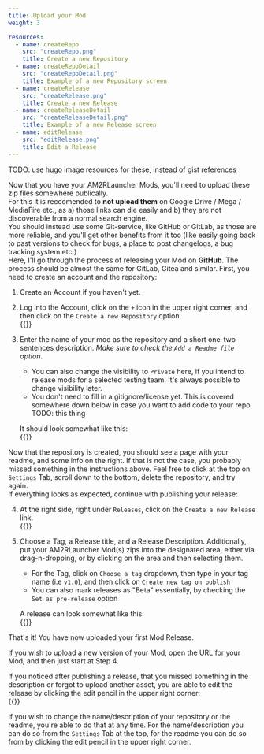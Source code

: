 ```yaml
---
title: Upload your Mod
weight: 3

resources:
  - name: createRepo
    src: "createRepo.png"
    title: Create a new Repository
  - name: createRepoDetail
    src: "createRepoDetail.png"
    title: Example of a new Repository screen
  - name: createRelease
    src: "createRelease.png"
    title: Create a new Release
  - name: createReleaseDetail
    src: "createReleaseDetail.png"
    title: Example of a new Release screen
  - name: editRelease
    src: "editRelease.png"
    title: Edit a Release
---
```


TODO: use hugo image resources for these, instead of gist references

Now that you have your AM2RLauncher Mods, you'll need to upload these zip files somewhere publically.  
For this it is reccomended to **not upload them** on Google Drive / Mega / MediaFire etc., as a) those links can die
easily and b) they are not discoverable from a normal search engine.  
You should instead use some Git-service, like GitHub or GitLab, as those are more reliable, and you'll get other benefits
from it too (like easily going back to past versions to check for bugs, a place to post changelogs, a bug tracking system etc.)  
Here, I'll go through the process of releasing your Mod on **GitHub**. The process should be almost the same for GitLab, Gitea and similar. 
First, you need to create an account and the repository:

1. Create an Account if you haven't yet.

2. Log into the Account, click on the `+` icon in the upper right corner, and then click on the `Create a new Repository` option.  
{{<img name="createRepo" size="origin">}}

3. Enter the name of your mod as the repository and a short one-two sentences description. *Make sure to check the `Add a Readme file` option*.
    - You can also change the visibility to `Private` here, if you intend to release mods for a selected testing team.
It's always possible to change visibility later.
    - You don't need to fill in a gitignore/license yet. This is covered somewhere down below 
in case you want to add code to your repo TODO: this thing

    It should look somewhat like this:  
    {{<img name="createRepoDetail" size="origin">}}

Now that the repository is created, you should see a page with your readme, and some info on the right. If that is not the case, you probably missed something in the instructions above. Feel free to click at the top on `Settings` Tab, scroll down to the bottom, delete the repository, and try again.  
If everything looks as expected, continue with publishing your release:

4. At the right side, right under `Releases`, click on the `Create a new Release` link.  
{{<img name="createRelease" size="origin">}}


5. Choose a Tag, a Release title, and a Release Description. Additionally, put your AM2RLauncher Mod(s) zips into the 
designated area, either via drag-n-dropping, or by clicking on the area and then selecting them.
    - For the Tag, click on `Choose a tag` dropdown, then type in your tag name (i.e `v1.0`), and 
then click on `Create new tag on publish`
    - You can also mark releases as "Beta" essentially, by checking the `Set as pre-release` option

    A release can look somewhat like this:  
    {{<img name="createReleaseDetail" size="origin">}}


That's it! You have now uploaded your first Mod Release.

If you wish to upload a new version of your Mod, open the URL for your Mod, and then just start at Step 4.

If you noticed after publishing a release, that you missed something in the description or forgot to upload another asset, you are able to edit the release by clicking the edit pencil in the upper right corner:  
{{<img name="editRelease" size="origin">}}  

If you wish to change the name/description of your repository or the readme, you're able to do that at any time. For the name/description you can do so from the `Settings` Tab at the top, for the readme you can do so from by clicking the edit pencil in the upper right corner.
